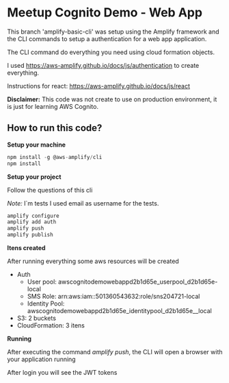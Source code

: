 # Meetup Cognito Demo - Web App

This branch 'amplify-basic-cli' was setup using the Amplify framework and the CLI commands to setup a authentication for a web app application.

The CLI command do everything you need using cloud formation objects.

I used https://aws-amplify.github.io/docs/js/authentication to create everything.

Instructions for react: https://aws-amplify.github.io/docs/js/react

**Disclaimer:** This code was not create to use on production environment, it is just for learning AWS Cognito.

## How to run this code?

**Setup your machine**

```javascript
npm install -g @aws-amplify/cli
npm install
```

**Setup your project**

Follow the questions of this cli

*Note:* I`m tests I used email as username for the tests.

```javascript
amplify configure
amplify add auth
amplify push
amplify publish
```

**Itens created**

After running everything some aws resources will be created

- Auth
  - User pool: awscognitodemowebappd2b1d65e_userpool_d2b1d65e-local
  - SMS Role: arn:aws:iam::501360543632:role/sns204721-local
  - Identity  Pool: awscognitodemowebappd2b1d65e_identitypool_d2b1d65e__local
- S3: 2 buckets
- CloudFormation: 3 itens

**Running**

After executing the command *amplify push*, the CLI will open a browser with your application running

After login you will see the JWT tokens
